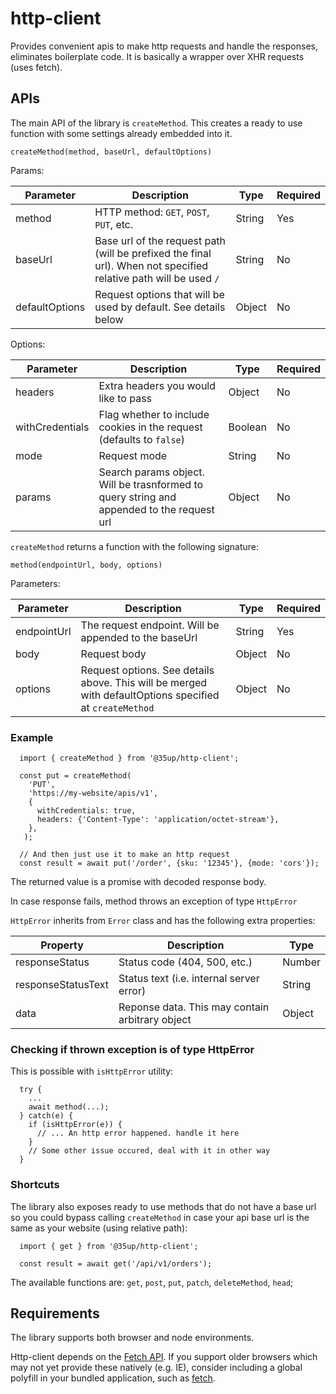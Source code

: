 # http-client

Provides convenient apis to make http requests and handle the responses, 
eliminates boilerplate code. It is basically a wrapper over XHR requests 
(uses fetch).

## APIs
The main API of the library is `createMethod`. This creates a ready to use 
function with some settings already embedded into it. 

```
createMethod(method, baseUrl, defaultOptions)
```

Params:

| Parameter      | Description                                                                                                             | Type   | Required |
|----------------|-------------------------------------------------------------------------------------------------------------------------|--------|----------|
| method         | HTTP method: `GET`, `POST`, `PUT`, etc.                                                                                 | String | Yes      |
| baseUrl        | Base url of the request path (will be prefixed the final url). When not specified <br/> relative path will be used `/`  | String | No       |
| defaultOptions | Request options that will be used by default. See details below                                                         | Object | No       |

Options:

| Parameter       | Description                                                                                    | Type    | Required |
|-----------------|------------------------------------------------------------------------------------------------|---------|----------|
| headers         | Extra headers you would like to pass                                                           | Object  | No       |
| withCredentials | Flag whether to include cookies in the request (defaults to `false`)                           | Boolean | No       |
| mode            | Request mode                                                                                   | String  | No       |
| params          | Search params object. Will be trasnformed to query string and <br/>appended to the request url | Object  | No       |

`createMethod` returns a function with the following signature:
```
method(endpointUrl, body, options)
```

Parameters:

| Parameter   | Description                                                                                             | Type   | Required |
|-------------|---------------------------------------------------------------------------------------------------------|--------|----------|
| endpointUrl | The request endpoint. Will be appended to the baseUrl                                                   | String | Yes      |
| body        | Request body                                                                                            | Object | No       |
| options     | Request options. See details above. This will be merged with defaultOptions specified at `createMethod` | Object | No       |


### Example
```  
  import { createMethod } from '@35up/http-client';
  
  const put = createMethod(
    'PUT',
    'https://my-website/apis/v1',
    {
      withCredentials: true, 
      headers: {'Content-Type': 'application/octet-stream'},
    },
   );
   
  // And then just use it to make an http request
  const result = await put('/order', {sku: '12345'}, {mode: 'cors'});
```
The returned value is a promise with decoded response body.

In case response fails, method throws an exception of type `HttpError`

`HttpError` inherits from `Error` class and has the following extra properties:

| Property           | Description                                     | Type   |
|--------------------|-------------------------------------------------|--------|
| responseStatus     | Status code (404, 500, etc.)                    | Number |
| responseStatusText | Status text (i.e. internal server error)        | String |
| data               | Reponse data. This may contain arbitrary object | Object |


### Checking if thrown exception is of type HttpError

This is possible with `isHttpError` utility:
```
  try {
    ...
    await method(...);
  } catch(e) {
    if (isHttpError(e)) {
      // ... An http error happened. handle it here
    }
    // Some other issue occured, deal with it in other way
  }
```

### Shortcuts 

The library also exposes ready to use methods that do not have a base url so 
you could bypass calling `createMethod` in case your api base url is the same 
as your website (using relative path):
```
  import { get } from '@35up/http-client';
  
  const result = await get('/api/v1/orders');
```

The available functions are: 
`get`, `post`, `put`, `patch`, `deleteMethod`, `head`;

## Requirements

The library supports both browser and node environments.

Http-client depends on the [Fetch API]. If you support older browsers which may
not yet provide these natively (e.g. IE), consider including a global polyfill
in your bundled application, such as [fetch].


<!-- LINKS -->

[Fetch API]: https://developer.mozilla.org/en-US/docs/Web/API/Fetch_API
[fetch]: https://github.com/github/fetch
